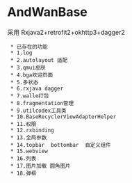 # AndWanBase
采用 Rxjava2+retrofit2+okhttp3+dagger2<br/>
```
 * 已存在的功能
 * 1.log
 * 2.autolayout 适配
 * 3.qmui皮肤
 * 4.bga欢迎页面
 * 5.多状态
 * 6.rxjava dagger
 * 7.walle打包
 * 8.fragmentation管理
 * 9.utilcodex工具类
 * 10.BaseRecyclerViewAdapterHelper
 * 11.权限
 * 12.rxbinding
 * 13.全局参数
 * 14.topbar  bottombar  自定义组件
 * 15.webview
 * 16.列表
 * 17.图片加载 圆角图片
 * 18.弹框
```

